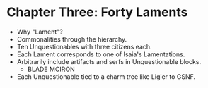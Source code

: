 # Chapter Three: Forty Laments

- Why "Lament"?
- Commonalities through the hierarchy.
- Ten Unquestionables with three citizens each.
- Each Lament corresponds to one of Isaia's Lamentations.
- Arbitrarily include artifacts and serfs in Unquestionable blocks.
    - BLADE MCIRON
- Each Unquestionable tied to a charm tree like Ligier to GSNF.